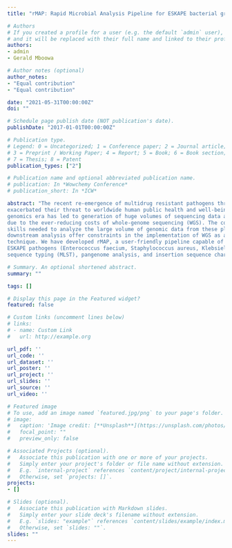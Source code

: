 ```yaml
---
title: "rMAP: Rapid Microbial Analysis Pipeline for ESKAPE bacterial group whole-genome sequence data"

# Authors
# If you created a profile for a user (e.g. the default `admin` user), write the username (folder name) here 
# and it will be replaced with their full name and linked to their profile.
authors:
- admin
- Gerald Mboowa

# Author notes (optional)
author_notes:
- "Equal contribution"
- "Equal contribution"

date: "2021-05-31T00:00:00Z"
doi: ""

# Schedule page publish date (NOT publication's date).
publishDate: "2017-01-01T00:00:00Z"

# Publication type.
# Legend: 0 = Uncategorized; 1 = Conference paper; 2 = Journal article;
# 3 = Preprint / Working Paper; 4 = Report; 5 = Book; 6 = Book section;
# 7 = Thesis; 8 = Patent
publication_types: ["2"]

# Publication name and optional abbreviated publication name.
# publication: In *Wowchemy Conference*
# publication_short: In *ICW*

abstract: "The recent re-emergence of multidrug resistant pathogens through persistent misuse antibiotics has
exacerbated their threat to worldwide human public health and well-being. The evolution of the
genomics era has led to generation of huge volumes of sequencing data at an unprecedented rate
due to the ever-reducing costs of whole-genome sequencing (WGS). The considerable bioinformatics
skills needed to analyze the large volume of genomic data from these platforms and subsequent
downstream analysis offer constraints in the implementation of WGS as a routine laboratory
technique. We have developed rMAP, a user-friendly pipeline capable of profiling the resistomes of
ESKAPE pathogens (Enterococcus faecium, Staphylococcus aureus, Klebsiella pneumoniae, Acinetobacter baumannii, Pseudomonas aeruginosa, and Enterobacter species). rMAP is designed for beginners and people with little bioinformatics expertise, and automates the steps required for WGS analysis directly from the raw genomic sequence data including: adapter and low quality sequence read trimming, de-novo genome assembly, genome annotation, SNP-variant calling, phylogenetic inference by maximum-likelihood, antimicrobial resistance profiling, plasmid profiling, virulence factor determination, multi-locus
sequence typing (MLST), pangenome analysis, and insertion sequence characterization (IS)."

# Summary. An optional shortened abstract.
summary: ""

tags: []

# Display this page in the Featured widget?
featured: false

# Custom links (uncomment lines below)
# links:
# - name: Custom Link
#   url: http://example.org

url_pdf: ''
url_code: ''
url_dataset: ''
url_poster: ''
url_project: ''
url_slides: ''
url_source: ''
url_video: ''

# Featured image
# To use, add an image named `featured.jpg/png` to your page's folder. 
# image:
#   caption: 'Image credit: [**Unsplash**](https://unsplash.com/photos/pLCdAaMFLTE)'
#   focal_point: ""
#   preview_only: false

# Associated Projects (optional).
#   Associate this publication with one or more of your projects.
#   Simply enter your project's folder or file name without extension.
#   E.g. `internal-project` references `content/project/internal-project/index.md`.
#   Otherwise, set `projects: []`.
projects:
- []

# Slides (optional).
#   Associate this publication with Markdown slides.
#   Simply enter your slide deck's filename without extension.
#   E.g. `slides: "example"` references `content/slides/example/index.md`.
#   Otherwise, set `slides: ""`.
slides: ""
---
```


<!-- {{% callout note %}}
Click the *Cite* button above to demo the feature to enable visitors to import publication metadata into their reference management software.
{{% /callout %}}

{{% callout note %}}
Create your slides in Markdown - click the *Slides* button to check out the example.
{{% /callout %}}

Supplementary notes can be added here, including [code, math, and images](https://wowchemy.com/docs/writing-markdown-latex/). -->

